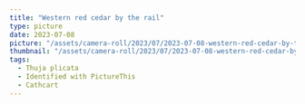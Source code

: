 ```yaml
---
title: "Western red cedar by the rail"
type: picture
date: 2023-07-08
picture: "/assets/camera-roll/2023/07/2023-07-08-western-red-cedar-by-the-rail/20230709_013927151_iOS.jpg"
thumbnail: "/assets/camera-roll/2023/07/2023-07-08-western-red-cedar-by-the-rail/20230709_013927151_iOS-thumbnail.jpg"
tags:
  - Thuja plicata
  - Identified with PictureThis
  - Cathcart
---
```

